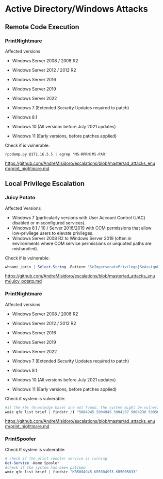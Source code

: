 # Active Directory/Windows Attacks

## Remote Code Execution

### PrintNightmare

Affected versions

- Windows Server 2008 / 2008 R2
- Windows Server 2012 / 2012 R2
- Windows Server 2016
- Windows Server 2019
- Windows Server 2022

- Windows 7 (Extended Security Updates required to patch)
- Windows 8.1
- Windows 10 (All versions before July 2021 updates)
- Windows 11 (Early versions, before patches applied)

Check if is vulnerable:

```shell
rpcdump.py @172.16.5.5 | egrep 'MS-RPRN|MS-PAR'
```

https://github.com/AndreMIsidoro/escalations/blob/master/ad_attacks_enum/print_nightmare.md

## Local Privilege Escalation

### Juicy Potato

Affected Versions

- Windows 7 (particularly versions with User Account Control (UAC) disabled or misconfigured services).
- Windows 8.1 / 10 / Server 2016/2019 with COM permissions that allow low-privilege users to elevate privileges.
- Windows Server 2008 R2 to Windows Server 2019 (often in environments where COM service permissions or unquoted paths are mishandled).

Check if is vulnerable:

```powershell
whoami /priv | Select-String -Pattern "SeImpersonatePrivilege|SeAssignPrimaryTokenPrivilege"
```

https://github.com/AndreMIsidoro/escalations/blob/master/ad_attacks_enum/juicy_potato.md

### PrintNightmare

Affected versions

- Windows Server 2008 / 2008 R2
- Windows Server 2012 / 2012 R2
- Windows Server 2016
- Windows Server 2019
- Windows Server 2022

- Windows 7 (Extended Security Updates required to patch)
- Windows 8.1
- Windows 10 (All versions before July 2021 updates)
- Windows 11 (Early versions, before patches applied)

Check if system is vulnerable:

```powershell
#if the kbs (knowledge base) are not found, the system might be vulnerable
wmic qfe list brief | findstr /I "5004945 5004946 5004237 5004238 5005033 5005031 5005030 5005088"
```
https://github.com/AndreMIsidoro/escalations/blob/master/ad_attacks_enum/print_nightmare.md


### PrintSpoofer

Check If system is vulnerable:

```powershell
# check if the print spooler service is running
Get-Service -Name Spooler
#check if the system has been patched
wmic qfe list brief | findstr "KB5004945 KB5004953 KB5005033"
```
